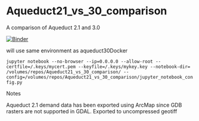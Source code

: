 # Aqueduct21_vs_30_comparison
A comparison of Aqueduct 2.1 and 3.0

[![Binder](https://mybinder.org/badge.svg)](https://mybinder.org/v2/gh/rutgerhofste/Aqueduct21_vs_30_comparison/master)


will use same environment as aqueduct30Docker

`jupyter notebook --no-browser --ip=0.0.0.0 --allow-root --certfile=/.keys/mycert.pem --keyfile=/.keys/mykey.key --notebook-dir= /volumes/repos/Aqueduct21_vs_30_comparison/ --config=/volumes/repos/Aqueduct21_vs_30_comparison/jupyter_notebook_config.py`



Notes  


Aqueduct 2.1 demand data has been exported using ArcMap since GDB rasters are not supported in GDAL. Exported to uncompressed geotiff



